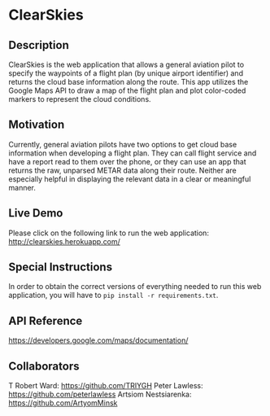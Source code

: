 # ClearSkies

## Description

ClearSkies is the web application that allows a general aviation pilot to specify the waypoints
of a flight plan (by unique airport identifier) and returns the cloud base information
along the route.
This app utilizes the Google Maps API to draw a map of the flight plan and plot
color-coded markers to represent the cloud conditions.

## Motivation

Currently, general aviation pilots have two options to get cloud base information when developing a flight plan. They can call flight service and have a report read to them over the phone, or they can use an app that returns the raw, unparsed METAR data along their route. Neither are especially helpful in displaying the relevant data in a clear or meaningful manner.

## Live Demo

Please click on the following link to run the web application: http://clearskies.herokuapp.com/

## Special Instructions

In order to obtain the correct versions of everything needed to run this web application,
you will have to ```pip install -r requirements.txt```.

## API Reference

https://developers.google.com/maps/documentation/

## Collaborators

T Robert Ward: https://github.com/TRIYGH
Peter Lawless: https://github.com/peterlawless
Artsiom Nestsiarenka: https://github.com/ArtyomMinsk
